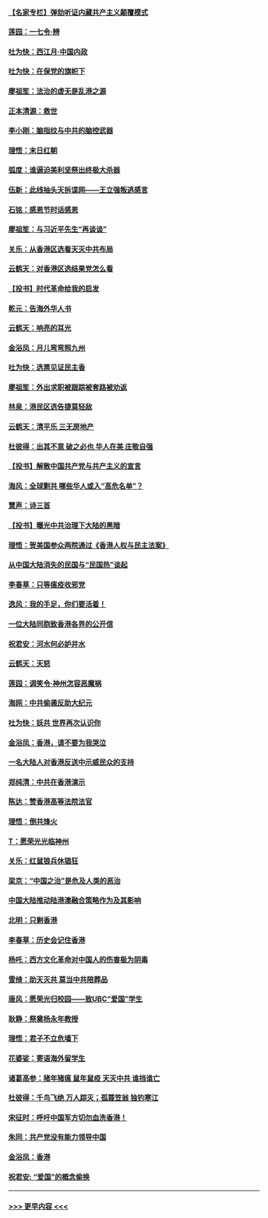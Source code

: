 #### [【名家专栏】弹劾听证内藏共产主义颠覆模式](../pages/nsc993/n11693563.md?t=12020622) 
#### [莲园：一七令‧辨](../pages/nsc993/n11692558.md?t=12020622) 
#### [吐为快：西江月·中国内政](../pages/nsc993/n11692071.md?t=12020622) 
#### [吐为快：在保党的旗帜下](../pages/nsc993/n11691188.md?t=12020622) 
#### [廖祖笙：法治的虚无是乱港之源](../pages/nsc993/n11690605.md?t=12020622) 
#### [正本清源：救世](../pages/nsc993/n11689134.md?t=12020622) 
#### [李小刚：脑指纹与中共的脑控武器](../pages/nsc993/n11688900.md?t=12020622) 
#### [理悟：末日红朝](../pages/nsc993/n11688829.md?t=12020622) 
#### [弧度：谁逼迫美利坚祭出终极大杀器](../pages/nsc993/n11688735.md?t=12020622) 
#### [伍新：此线抽头天拆谍网——王立强叛逃感言](../pages/nsc993/n11687981.md?t=12020622) 
#### [石铭：感恩节时话感恩](../pages/nsc993/n11687568.md?t=12020622) 
#### [廖祖笙：与习近平先生“再谈谈”](../pages/nsc993/n11687005.md?t=12020622) 
#### [关乐：从香港区选看天灭中共布局](../pages/nsc993/n11686647.md?t=12020622) 
#### [云鹤天：对香港区选结果党怎么看](../pages/nsc993/n11686216.md?t=12020622) 
#### [【投书】时代革命给我的启发](../pages/nsc993/n11684287.md?t=12020622) 
#### [乾元：告海外华人书](../pages/nsc993/n11684044.md?t=12020622) 
#### [云鹤天：响亮的耳光](../pages/nsc993/n11684254.md?t=12020622) 
#### [金浴凤：月儿弯弯照九州](../pages/nsc993/n11684231.md?t=12020622) 
#### [吐为快：选票见证民主香](../pages/nsc993/n11684206.md?t=12020622) 
#### [廖祖笙：外出求职被跟踪被套路被劝返](../pages/nsc993/n11683874.md?t=12020622) 
#### [林泉：港民区选告捷莫轻敌](../pages/nsc993/n11683930.md?t=12020622) 
#### [云鹤天：清平乐 三无房地产](../pages/nsc993/n11681521.md?t=12020622) 
#### [杜彼得：出其不意 破之必也 华人在美 庄敬自强](../pages/nsc993/n11679554.md?t=12020622) 
#### [【投书】解散中国共产党与共产主义的宣言](../pages/nsc993/n11679177.md?t=12020622) 
#### [海风：全球剿共 哪些华人或入“高危名单”？](../pages/nsc993/n11678617.md?t=12020622) 
#### [慧声：诗三首](../pages/nsc993/n11678848.md?t=12020622) 
#### [【投书】曝光中共治理下大陆的黑暗](../pages/nsc993/n11678674.md?t=12020622) 
#### [理悟：贺美国参众两院通过《香港人权与民主法案》](../pages/nsc993/n11678104.md?t=12020622) 
#### [从中国大陆消失的民国与“民国热”谈起](../pages/nsc993/n11678075.md?t=12020622) 
#### [李春草：只等瘟疫收邪党](../pages/nsc993/n11677308.md?t=12020622) 
#### [逸风：我的手足，你们要活着！](../pages/nsc993/n11676352.md?t=12020622) 
#### [一位大陆同胞致香港各界的公开信](../pages/nsc993/n11675761.md?t=12020622) 
#### [祝君安：河水何必妒井水](../pages/nsc993/n11675746.md?t=12020622) 
#### [云鹤天：天怒](../pages/nsc993/n11675718.md?t=12020622) 
#### [莲园：调笑令‧神州怎容恶魔祸](../pages/nsc993/n11675648.md?t=12020622) 
#### [海网：中共偷袭反助大纪元](../pages/nsc993/n11673515.md?t=12020622) 
#### [吐为快：妖共 世界再次认识你](../pages/nsc993/n11673506.md?t=12020622) 
#### [金浴凤：香港，请不要为我哭泣](../pages/nsc993/n11673248.md?t=12020622) 
#### [一名大陆人对香港反送中示威民众的支持](../pages/nsc993/n11672615.md?t=12020622) 
#### [郑纯清：中共在香港演示](../pages/nsc993/n11670539.md?t=12020622) 
#### [陈达：赞香港高等法院法官](../pages/nsc993/n11669542.md?t=12020622) 
#### [理悟：倒共烽火](../pages/nsc993/n11668844.md?t=12020622) 
#### [T：愿荣光光临神州](../pages/nsc993/n11668421.md?t=12020622) 
#### [关乐：红鼠狼兵休猖狂](../pages/nsc993/n11668378.md?t=12020622) 
#### [梁京：“中国之治”是危及人类的恶治](../pages/nsc993/n11668328.md?t=12020622) 
#### [中国大陆推动陆港澳融合策略作为及其影响](../pages/nsc993/n11668157.md?t=12020622) 
#### [北明：只剩香港](../pages/nsc993/n11668002.md?t=12020622) 
#### [李春草：历史会记住香港](../pages/nsc993/n11667927.md?t=12020622) 
#### [杨吒：西方文化革命对中国人的伤害极为阴毒](../pages/nsc993/n11664521.md?t=12020622) 
#### [雪绮：助天灭共 莫当中共陪葬品](../pages/nsc993/n11662650.md?t=12020622) 
#### [唐风：愿荣光归校园——致UBC“爱国”学生](../pages/nsc993/n11662194.md?t=12020622) 
#### [耿静：祭奠杨永年教授](../pages/nsc993/n11662514.md?t=12020622) 
#### [理悟：君子不立危墙下](../pages/nsc993/n11662172.md?t=12020622) 
#### [花婆娑：寄语海外留学生](../pages/nsc993/n11662121.md?t=12020622) 
#### [诸葛高参：猪年猪瘟 鼠年鼠疫 天灭中共 谁挡谁亡](../pages/nsc993/n11661980.md?t=12020622) 
#### [杜彼得：千鸟飞绝 万人踪灭；孤蓑笠翁 独钓寒江](../pages/nsc993/n11661170.md?t=12020622) 
#### [宋征时：呼吁中国军方切勿血洗香港！](../pages/nsc993/n11415318.md?t=12020622) 
#### [朱同：共产党没有能力领导中国](../pages/nsc993/n11660421.md?t=12020622) 
#### [金浴凤：香港](../pages/nsc993/n11660419.md?t=12020622) 
#### [祝君安: “爱国”的概念偷换](../pages/nsc993/n11659706.md?t=12020622) 

----
#### [ >>> 更早内容 <<< ](../indexes/nsc993-earlier.md)
